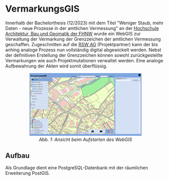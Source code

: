 # VermarkungsGIS

Innerhalb der Bachelorthesis (12/2023) mit dem Titel "Weniger Staub, mehr Daten - neue Prozesse in der amtlichen Vermessung" an der [Hochschule Architektur, Bau und Geomatik der FHNW](https://www.fhnw.ch/de/die-fhnw/hochschulen/architektur-bau-geomatik) wurde ein WebGIS zur Verwaltung der Vermarkung der Grenzzeichen der amtlichen Vermessung geschaffen. Zugeschnitten auf die [RSW AG](https://www.rswag.ch/) (Projektpartner) kann der bis anhing analoge Prozess nun vollständig digital abgewickelt werden. Nebst der definitiven Erstellung der Grenzzeichen können sowohl zurückgestellte Vermarkungen wie auch Projektmutationen verwaltet werden. Eine analoge Aufbewahrung der Akten wird somit überflüssig.  

<p align="center">
  <img src="/docs/screenshot_Start.PNG" alt="Startansicht WebGIS" style="height: auto; width:70%;"/>
  <br>
  <em>Abb. 1: Ansicht beim Aufstarten des WebGIS</em>
</p>

## Aufbau 

Als Grundlage dient eine PostgreSQL-Datenbank mit der räumlichen Erweiterung PostGIS.

